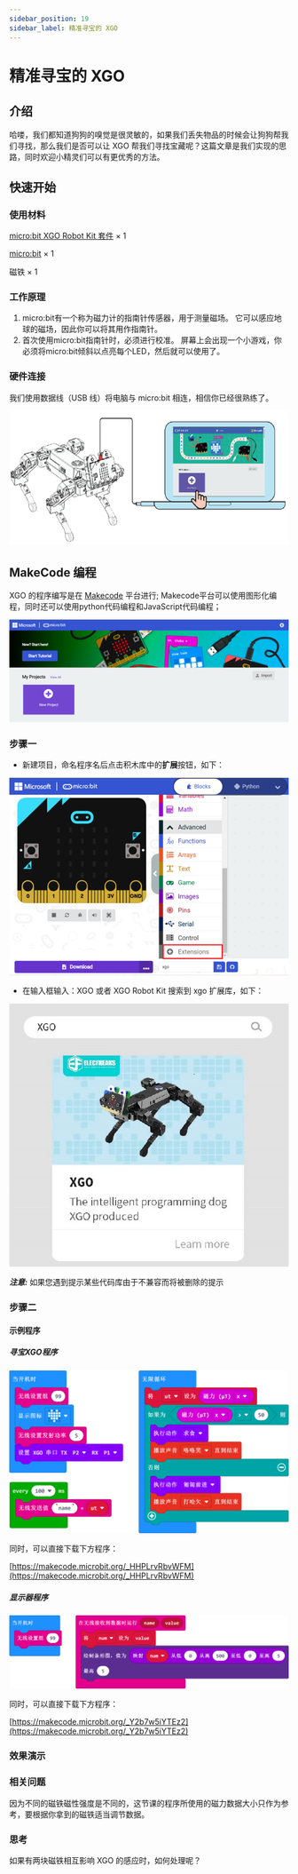 ```yaml
---
sidebar_position: 19
sidebar_label: 精准寻宝的 XGO
---
```


# 精准寻宝的 XGO

## 介绍

哈喽，我们都知道狗狗的嗅觉是很灵敏的，如果我们丢失物品的时候会让狗狗帮我们寻找，那么我们是否可以让 XGO 帮我们寻找宝藏呢？这篇文章是我们实现的思路，同时欢迎小精灵们可以有更优秀的方法。

## 快速开始

### 使用材料

[micro:bit XGO Robot Kit 套件](https://www.elecfreaks.com/micro-bit-xgo-robot-kit.html) × 1

[micro:bit](https://www.elecfreaks.com/bbc-micro-bit-board-for-coding-programming-microbit.html) × 1

磁铁 × 1

### 工作原理

1. micro:bit有一个称为磁力计的指南针传感器，用于测量磁场。 它可以感应地球的磁场，因此你可以将其用作指南针。
2. 首次使用micro:bit指南针时，必须进行校准。 屏幕上会出现一个小游戏，你必须将micro:bit倾斜以点亮每个LED，然后就可以使用了。

### 硬件连接

我们使用数据线（USB 线）将电脑与 micro:bit 相连，相信你已经很熟练了。

![](./images/microbit-xgo-robot-kit-22.png)

## MakeCode 编程

XGO 的程序编写是在 [Makecode](https://makecode.microbit.org/#) 平台进行; Makecode平台可以使用图形化编程，同时还可以使用python代码编程和JavaScript代码编程；

![](./images/microbit-xgo-robot-kit-10.png)

### 步骤一

- 新建项目，命名程序名后点击积木库中的**扩展**按钮，如下：

![](./images/microbit-xgo-robot-kit-12.png)

- 在输入框输入：XGO 或者 XGO Robot Kit 搜索到 xgo 扩展库，如下：

![](./images/microbit-xgo-robot-kit-13.png)

**_注意:_** 如果您遇到提示某些代码库由于不兼容而将被删除的提示

### 步骤二

#### 示例程序

##### 寻宝XGO程序

![](./images/microbit-xgo-robot-kit-case12-01.png)

同时，可以直接下载下方程序：

[https://makecode.microbit.org/_HHPLrvRbvWFM](https://makecode.microbit.org/_HHPLrvRbvWFM)

##### 显示器程序

![](./images/microbit-xgo-robot-kit-case12-02.png)

[](https://makecode.microbit.org/_Y2b7w5iYTEz2)

同时，可以直接下载下方程序：

[https://makecode.microbit.org/_Y2b7w5iYTEz2](https://makecode.microbit.org/_Y2b7w5iYTEz2)

### 效果演示

### 相关问题

因为不同的磁铁磁性强度是不同的，这节课的程序所使用的磁力数据大小只作为参考，要根据你拿到的磁铁适当调节数据。

### 思考

如果有两块磁铁相互影响 XGO 的感应时，如何处理呢？
